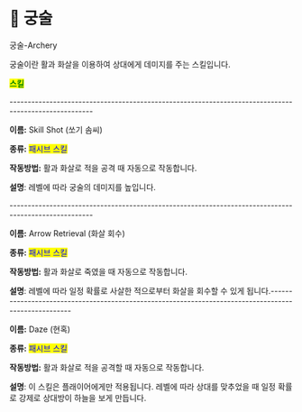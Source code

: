 # 🏹 궁술

궁술-Archery



궁술이란 활과 화살을 이용하여 상대에게 데미지를 주는 스킬입니다.



<mark style="color:green;">**스킬**</mark>

\-----------------------------------------------------------------------------------------------------

**이름:** Skill Shot (쏘기 솜씨)

**종류:** <mark style="color:blue;">패시브 스킬</mark>

**작동방법:** 활과 화살로 적을 공격  때 자동으로 작동합니다.

**설명**: 레벨에 따라 궁술의 데미지를 높입니다.

\-----------------------------------------------------------------------------------------------------

**이름:** Arrow Retrieval (화살 회수)

**종류:** <mark style="color:blue;">패시브 스킬</mark>

**작동방법:** 활과 화살로 죽였을 때 자동으로 작동합니다.

**설명**: 레벨에 따라 일정 확률로 사살한 적으로부터 화살을 회수할 수 있게 됩니다.-----------------------------------------------------------------------------------------------------

**이름:** Daze (현혹)

**종류:** <mark style="color:blue;">패시브 스킬</mark>

**작동방법:** 활과 화살로 적을 공격할 때 자동으로 작동합니다.

**설명**: 이 스킬은 플래이어에게만 적용됩니다. 레벨에 따라 상대를 맞추었을 때 일정 확률로 강제로 상대방이 하늘을 보게 만듭니다.
